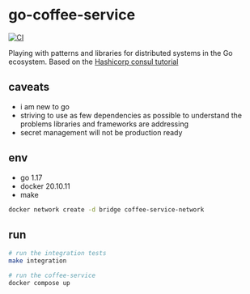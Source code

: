 # go-coffee-service

[![CI](https://github.com/valantonini/go-coffee-service/actions/workflows/makefile.yml/badge.svg)](https://github.com/valantonini/go-coffee-service/actions/workflows/makefile.yml)

Playing with patterns and libraries for distributed systems in the Go ecosystem.
Based on the [Hashicorp consul tutorial](https://learn.hashicorp.com/tutorials/consul/kubernetes-extract-microservice?in=consul/microservices)

## caveats

- i am new to go
- striving to use as few dependencies as possible to understand the problems libraries and frameworks are addressing 
- secret management will not be production ready


## env

- go 1.17
- docker 20.10.11
- make

```bash
docker network create -d bridge coffee-service-network

```

## run

```bash
# run the integration tests
make integration

# run the coffee-service
docker compose up

```
